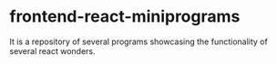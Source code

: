 # frontend-react-miniprograms
It is a repository of several programs showcasing the functionality of several react wonders.
